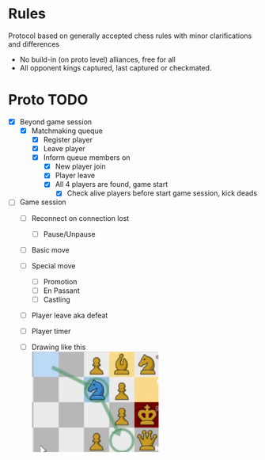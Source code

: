 # Rules
Protocol based on generally accepted chess rules with minor clarifications and differences
- No build-in (on proto level) alliances, free for all
- All opponent kings captured, last captured or сheckmated.

# Proto TODO
- [x] Beyond game session
  - [x] Matchmaking queque
    - [x] Register player
    - [x] Leave player
    - [x] Inform queue members on
      - [x] New player join
      - [x] Player leave
      - [x] All 4 players are found, game start
        - [x] Check alive players before start game session, kick deads
- [ ] Game session
  - [ ] Reconnect on connection lost
    - [ ] Pause/Unpause
  - [ ] Basic move
  - [ ] Special move
    - [ ] Promotion
    - [ ] En Passant
    - [ ] Castling
  - [ ] Player leave aka defeat
  - [ ] Player timer
  - [ ] Drawing like this  
  ![](BLOB/drawing.png)
 
